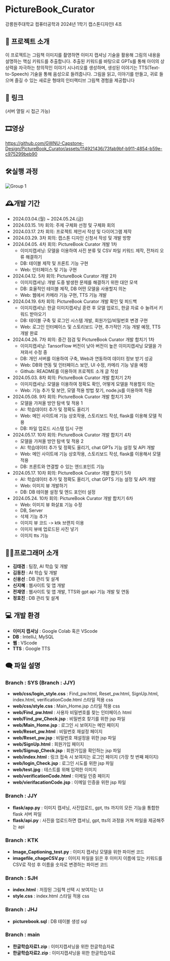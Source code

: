 # PictureBook_Curator
강릉원주대학교 컴퓨터공학과 2024년 1학기 캡스톤디자인I 4조

## 📖 프로젝트 소개
이 프로젝트는 그림책 이미지를 촬영하면 이미지 캡셔닝 기술을 활용해 그림의 내용을 설명하는 핵심 키워드를 추출합니다. 
추출된 키워드를 바탕으로 GPTs를 통해 아이의 상상력을 자극하는 창의적인 이야기 시나리오를 생성하며, 생성된 이야기는 TTS(Text-to-Speech) 기술을 통해 음성으로 들려줍니다.
그림을 읽고, 이야기를 만들고, 귀로 들으며 즐길 수 있는 새로운 형태의 인터랙티브 그림책 경험을 제공합니다

## 🔗 링크


(서버 열릴 시 접근 가능)

## 🎞️영상


https://github.com/GWNU-Capstone-Design/PictureBook_Curator/assets/114921436/73fab9bf-b911-4854-b59e-c975299beb90



## 🛠️실행 과정

![Group 1](https://github.com/GWNU-Capstone-Design/PictureBook_Curator/assets/114921436/d600b704-d832-4924-a8f1-6380dda543f7)


## 🕰️개발 기간
- 2024.03.04.(월) ~ 2024.05.24.(금)
- 2024.03.15. 1차 회의: 주제 구체화 선정 및 구체화 회의
- 2024.03.17. 2차 회의: 프로젝트 제안서 작성 및 다이어그램 제작
- 2024.03.29. 3차 회의: 캡스톤 디자인 신청서 작성 및 개발 방향
- 2024.04.05. 4차 회의: PictureBook Curator 개발 1차
	- 이미지캡셔닝: 모델을 이용하여 사진 분류 및 CSV 파일 키워드 제작, 전처리 오류 해결하기
	- DB: 테이블 제작 및 프론트 기능 구현
	- Web: 인터페이스 및 기능 구현
- 2024.04.12. 5차 회의: PictureBook Curator 개발 2차
	- 이미지캡셔닝: 개발 도중 발생한 문제를 해결하기 위한 대안 모색
	- DB: 효율적인 테이블 제작, DB 어떤 모델을 사용할지 의논
	- Web: 웹에서 카메라 기능 구현, TTS 기능 개발
- 2024.04.19. 6차 회의: PictureBook Curator 개발 확인 및 피드백
	- 이미지캡셔닝: 한글 이미지캡셔닝 훈련 후 모델 업로드, 한글 자료 수 늘려서 키워드 받아오기
	- DB: 테이블 구축 및 로그인 시스템 개발, 회원가입/비밀번호 변경 구현
	- Web: 로그인 인터페이스 및 스토리보드 구현, 추가적인 기능 개발 예정, TTS 개발 완료
- 2024.04.26. 7차 회의: 중간 점검 및 PictureBook Curator 개발 합치기 1차
  	- 이미지캡셔닝: TansorFlow 버전이 낮아 버전이 높은 이미지캡셔닝 모델을 가져와서 수정 중
  	- DB: 개인 서버를 이용하여 구축, Web과 연동하여 데이터 정보 받기 성공
  	- Web: DB와 연동 및 인터페이스 보안, UI 수정, 카메리 기능 넣을 예정
  	- Github: README를 이용하여 프로젝트 소개 글 작성
- 2024.05.03. 8차 회의: PictureBook Curator 개발 합치기 2차
  	- 이미지캡셔닝: 모델을 이용하여 정확도 확인, 어떻게 모델을 적용할지 의논
  	- Web: 기능 추가 및 보안, 모델 적용 방법 찾기, node.js를 이용하여 적용
- 2024.05.08. 9차 회의: PictureBook Curator 개발 합치기 3차
  	- 모델을 가져올 방안 탐색 및 적용 1
  	- AI: 학습데이터 추가 및 정확도 올리기
  	- Web: 메인 사이트에 기능 상호작용, 스토리보드 작성, flask를 이용해 모델 적용
  	- DB: 파일 업로드 시스템 임시 구현
- 2024.05.17. 10차 회의: PictureBook Curator 개발 합치기 4차
  	- 모델을 가져올 방안 탐색 및 적용 2
  	- AI: 학습데이터 추가 및 정확도 올리기, chat GPTs 기능 설정 및 API 개발
  	- Web: 메인 사이트에 기능 상호작용, 스토리보드 작성, flask를 이용해서 모델 적용
  	- DB: 프론트와 연결할 수 있는 엔드포인트 기능
- 2024.05.17. 10차 회의: PictureBook Curator 개발 합치기 5차
  	- AI: 학습데이터 추가 및 정확도 올리기, chat GPTS 기능 설정 및 API 개발
  	- Web: 이미지 뷰 개발하기
  	- DB: DB 테이블 설정 및 엔드 포인터 설정
- 2024.05.24. 10차 회의: PictureBook Curator 개발 합치기 6차
	- Web: 이미지 뷰 화살표 기능 수정
   	- DB, Server
   	- 삭제 기능 추가
	- 이미지 뷰 코드 -> ktk 브랜치 이용
	- 이미지 뷰에 업로드된 사진 넣기
	- 이미지 tts 기능


## 🧑‍💻프로그래머 소개
- **김태겸** : 팀장, AI 학습 및 개발
- **김동찬** : AI 학습 및 개발
- **신용선** : DB 관리 및 설계
- **신지혜** : 웹사이트 및 앱 개발
- **전재영** : 웹사이트 및 앱 개발, TTS와 gpt api 기능 개발 및 연동
- **정효진** : DB 관리 및 설계

## 💻 개발 환경
- **이미지 캡셔닝** : Google Colab 혹은 VScode
- **DB** : IntelliJ, MySQL
- **웹** : VScode
- **TTS** : Google TTS

## 🗨️ 파일 설명
### Branch : SYS (Branch : JJY)
- **web/css/login_style.css** : Find_pw.html, Reset_pw.html, SignUp.html, index.html, verificationCode.html 스타일 적용 css
- **web/css/style.css** : Main_Home.jsp 스타일 적용 css
- **web/Find_pw.html** : 사용자 비밀번호를 찾는 인터페이스 html
- **web/Find_pw_Check.jsp** : 비밀번호 찾기를 위한 jsp 파일
- **web/Main_Home.jsp** : 로그인 시 보여지는 메인 페이지 
- **web/Reset_pw.html** : 비밀번호 재설정 페이지
- **web/Reset_pw.jsp** : 비밀번호 재설정을 위한 jsp 파일
- **web/SignUp.html** : 회원가입 페이지
- **web/Signup_Check.jsp** :  회원가입을 확인하는 jsp 파일
- **web/index.html** : 링크 접속 시 보여지는 로그인 페이지 (가장 첫 번째 페이지)
- **web/login_Check.jsp** : 로그인 시도를 위한 jsp 파일
- **web/test.jpg** : 테스트를 위해 입력한 이미지
- **web/verificationCode.html** : 이메일 인증 페이지
- **web/vierifacationCode.jsp** : 이메일 인증을 위한 jsp 파일

### Branch : JJY
- **flask/app.py** : 이미지 캡셔닝, 사진업로드, gpt, tts 까지의 모든 기능을 통합한 flask 서버 파일
- **flask/api.py** : 사진을 업로드하면 캡셔닝, gpt, tts의 과정을 거쳐 파일을 제공해주는 api

### Branch : KTK
- **Image_Captioning_test.py** : 이미지 캡셔닝 모델을 위한 파이썬 코드
- **imagefile_chageCSV.py** : 이미지 파일을 읽은 후 이미지 이름에 있는 키워드를 CSV로 작성 후 이름을 숫자로 변경하는 파이썬 코드

### Branch : SJH
- **index.html** : 저장된 그림책 선택 시 보여지는 UI
- **style.css** : index.html 스타일 적용 css

### Branch : JHJ
- **picturebook.sql** : DB 테이블 생성 sql

### Branch : main
- **한글학습자료1.zip** : 이미지캡셔닝을 위한 한글학습자료 
- **한글학습자료2.zip** : 이미지캡셔닝을 위한 한글학습자료
